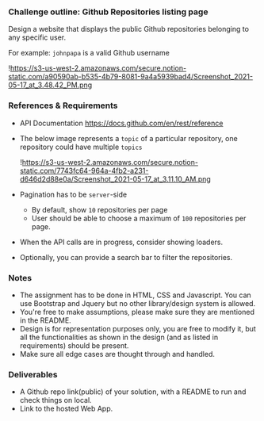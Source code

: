 ### Challenge outline: Github Repositories listing page

Design a website that displays the public Github repositories belonging to any specific user.

For example: `johnpapa` is a valid Github username

!https://s3-us-west-2.amazonaws.com/secure.notion-static.com/a90590ab-b535-4b79-8081-9a4a5939bad4/Screenshot_2021-05-17_at_3.48.42_PM.png

### References & Requirements

- API Documentation https://docs.github.com/en/rest/reference
- The below image represents a `topic` of a particular repository, one repository could have multiple `topics`
    
    !https://s3-us-west-2.amazonaws.com/secure.notion-static.com/7743fc64-964a-4fb2-a231-d646d2d88e0a/Screenshot_2021-05-17_at_3.11.10_AM.png
    
- Pagination has to be `server`-side
    - By default, show `10` repositories per page
    - User should be able to choose a maximum of `100` repositories per page.
- When the API calls are in progress, consider showing loaders.
- Optionally, you can provide a search bar to filter the repositories.

### Notes

- The assignment has to be done in HTML, CSS and Javascript. You can use Bootstrap and Jquery but no other library/design system is allowed.
- You're free to make assumptions, please make sure they are mentioned in the README.
- Design is for representation purposes only, you are free to modify it, but all the functionalities as shown in the design (and as listed in requirements) should be present.
- Make sure all edge cases are thought through and handled.

### Deliverables

- A Github repo link(public) of your solution, with a README to run and check things on local.
- Link to the hosted Web App.
